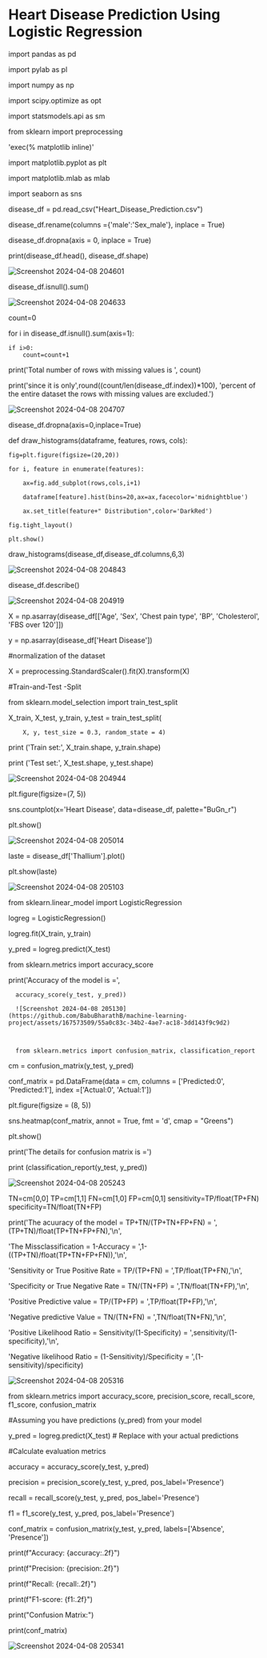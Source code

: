 # Heart Disease Prediction Using Logistic Regression

import pandas as pd

import pylab as pl

import numpy as np

import scipy.optimize as opt

import statsmodels.api as sm

from sklearn import preprocessing

'exec(% matplotlib inline)'

import matplotlib.pyplot as plt

import matplotlib.mlab as mlab

import seaborn as sns






disease_df = pd.read_csv("Heart_Disease_Prediction.csv")

disease_df.rename(columns ={'male':'Sex_male'}, inplace = True)



disease_df.dropna(axis = 0, inplace = True)

print(disease_df.head(), disease_df.shape)

![Screenshot 2024-04-08 204601](https://github.com/BabuBharathB/machine-learning-project/assets/167573509/960cb837-79fd-4806-82e1-a59fd6636925)


disease_df.isnull().sum()

![Screenshot 2024-04-08 204633](https://github.com/BabuBharathB/machine-learning-project/assets/167573509/323eedc5-bd3f-49b6-9d02-cbadbcde3de9)


count=0

for i in disease_df.isnull().sum(axis=1):

    if i>0:
        count=count+1
        
print('Total number of rows with missing values is ', count)

print('since it is only',round((count/len(disease_df.index))*100), 'percent of the entire dataset the rows with missing values are excluded.')

![Screenshot 2024-04-08 204707](https://github.com/BabuBharathB/machine-learning-project/assets/167573509/1e30b3a4-9e21-420e-a73c-8d046f762015)

disease_df.dropna(axis=0,inplace=True)

def draw_histograms(dataframe, features, rows, cols):

    fig=plt.figure(figsize=(20,20))
    
    for i, feature in enumerate(features): 
    
        ax=fig.add_subplot(rows,cols,i+1)
        
        dataframe[feature].hist(bins=20,ax=ax,facecolor='midnightblue')
        
        ax.set_title(feature+" Distribution",color='DarkRed')
        
    fig.tight_layout()  
    
    plt.show()
    
draw_histograms(disease_df,disease_df.columns,6,3)


![Screenshot 2024-04-08 204843](https://github.com/BabuBharathB/machine-learning-project/assets/167573509/ff18ed65-1aa5-4399-920c-d7f6e823e03f)

disease_df.describe()

![Screenshot 2024-04-08 204919](https://github.com/BabuBharathB/machine-learning-project/assets/167573509/7a28d853-3961-4102-b5c3-6fda35f004f6)

X = np.asarray(disease_df[['Age', 'Sex', 'Chest pain type', 'BP', 'Cholesterol', 'FBS over 120']])

y = np.asarray(disease_df['Heart Disease'])

#normalization of the dataset

X = preprocessing.StandardScaler().fit(X).transform(X)

#Train-and-Test -Split

from sklearn.model_selection import train_test_split

X_train, X_test, y_train, y_test = train_test_split( 

        X, y, test_size = 0.3, random_state = 4)

print ('Train set:', X_train.shape,  y_train.shape)

print ('Test set:', X_test.shape,  y_test.shape)

![Screenshot 2024-04-08 204944](https://github.com/BabuBharathB/machine-learning-project/assets/167573509/0a746dbb-d267-4cd7-afa9-5c6c1a37c795)


plt.figure(figsize=(7, 5))

sns.countplot(x='Heart Disease', data=disease_df,
             palette="BuGn_r")
             
plt.show()


![Screenshot 2024-04-08 205014](https://github.com/BabuBharathB/machine-learning-project/assets/167573509/d69939dd-4d3b-4b12-81d6-7aa893f89c71)

laste = disease_df['Thallium'].plot()

plt.show(laste)

![Screenshot 2024-04-08 205103](https://github.com/BabuBharathB/machine-learning-project/assets/167573509/b2b9ea09-6c68-4ad2-9327-578c025ebfbe)

from sklearn.linear_model import LogisticRegression

logreg = LogisticRegression()

logreg.fit(X_train, y_train)

y_pred = logreg.predict(X_test)

from sklearn.metrics import accuracy_score

print('Accuracy of the model is =', 

      accuracy_score(y_test, y_pred))

      ![Screenshot 2024-04-08 205130](https://github.com/BabuBharathB/machine-learning-project/assets/167573509/55a0c83c-34b2-4ae7-ac18-3dd143f9c9d2)

      

      from sklearn.metrics import confusion_matrix, classification_report
      
cm = confusion_matrix(y_test, y_pred)

conf_matrix = pd.DataFrame(data = cm, 
                           columns = ['Predicted:0', 'Predicted:1'], 
                           index =['Actual:0', 'Actual:1'])

plt.figure(figsize = (8, 5))

sns.heatmap(conf_matrix, annot = True, fmt = 'd', cmap = "Greens")


plt.show()

print('The details for confusion matrix is =')

print (classification_report(y_test, y_pred))

![Screenshot 2024-04-08 205243](https://github.com/BabuBharathB/machine-learning-project/assets/167573509/82a0f0b6-0c41-4566-9021-6e35a70497d2)


TN=cm[0,0]
TP=cm[1,1]
FN=cm[1,0]
FP=cm[0,1]
sensitivity=TP/float(TP+FN)
specificity=TN/float(TN+FP)

print('The acuuracy of the model = TP+TN/(TP+TN+FP+FN) = ',(TP+TN)/float(TP+TN+FP+FN),'\n',

'The Missclassification = 1-Accuracy = ',1-((TP+TN)/float(TP+TN+FP+FN)),'\n',

'Sensitivity or True Positive Rate = TP/(TP+FN) = ',TP/float(TP+FN),'\n',

'Specificity or True Negative Rate = TN/(TN+FP) = ',TN/float(TN+FP),'\n',

'Positive Predictive value = TP/(TP+FP) = ',TP/float(TP+FP),'\n',

'Negative predictive Value = TN/(TN+FN) = ',TN/float(TN+FN),'\n',

'Positive Likelihood Ratio = Sensitivity/(1-Specificity) = ',sensitivity/(1-specificity),'\n',

'Negative likelihood Ratio = (1-Sensitivity)/Specificity = ',(1-sensitivity)/specificity)

![Screenshot 2024-04-08 205316](https://github.com/BabuBharathB/machine-learning-project/assets/167573509/dad4be61-1754-4ac0-92c0-70bea3c2fd0a)


from sklearn.metrics import accuracy_score, precision_score, recall_score, f1_score, confusion_matrix

#Assuming you have predictions (y_pred) from your model

y_pred = logreg.predict(X_test)  # Replace with your actual predictions

#Calculate evaluation metrics

accuracy = accuracy_score(y_test, y_pred)

precision = precision_score(y_test, y_pred, pos_label='Presence')

recall = recall_score(y_test, y_pred, pos_label='Presence')

f1 = f1_score(y_test, y_pred, pos_label='Presence')

conf_matrix = confusion_matrix(y_test, y_pred, labels=['Absence', 'Presence'])

print(f"Accuracy: {accuracy:.2f}")

print(f"Precision: {precision:.2f}")

print(f"Recall: {recall:.2f}")

print(f"F1-score: {f1:.2f}")

print("Confusion Matrix:")

print(conf_matrix)


![Screenshot 2024-04-08 205341](https://github.com/BabuBharathB/machine-learning-project/assets/167573509/d87ec009-1ef7-48bc-9175-cd83a9453fce)





